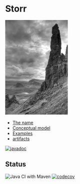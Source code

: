 # Storr

<img src="images/old_man_small.jpg" height="300" alt="Old man of Storr by G.Kirby">

* [The name](name)
* [Conceptual model](conceptual_model)
* [Examples](examples)
* [artifacts](https://repo1.maven.org/maven2/com/github/stacs-srg/storr/1.0.0/)

[![javadoc](https://javadoc.io/badge2/com.github.stacs-srg/storr/javadoc.svg)](https://javadoc.io/doc/com.github.stacs-srg/storr)

## Status

![Java CI with Maven](https://github.com/stacs-srg/storr/workflows/Java%20CI%20with%20Maven/badge.svg) 
[![codecov](https://codecov.io/gh/stacs-srg/storr/branch/master/graph/badge.svg)](https://codecov.io/gh/stacs-srg/storr)
